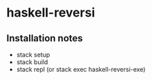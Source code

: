 # haskell-reversi

## Installation notes
* stack setup
* stack build
* stack repl (or stack exec haskell-reversi-exe)
